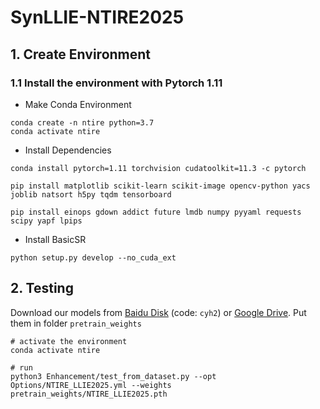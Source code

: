 # SynLLIE-NTIRE2025

## 1. Create Environment


### 1.1 Install the environment with Pytorch 1.11

- Make Conda Environment
```
conda create -n ntire python=3.7
conda activate ntire
```

- Install Dependencies
```
conda install pytorch=1.11 torchvision cudatoolkit=11.3 -c pytorch

pip install matplotlib scikit-learn scikit-image opencv-python yacs joblib natsort h5py tqdm tensorboard

pip install einops gdown addict future lmdb numpy pyyaml requests scipy yapf lpips
```

- Install BasicSR
```
python setup.py develop --no_cuda_ext
```

## 2. Testing

Download our models from [Baidu Disk](https://pan.baidu.com/s/13zNqyKuxvLBiQunIxG_VhQ?pwd=cyh2) (code: `cyh2`) or [Google Drive](https://drive.google.com/drive/folders/1ynK5hfQachzc8y96ZumhkPPDXzHJwaQV?usp=drive_link). Put them in folder `pretrain_weights`

```shell
# activate the environment
conda activate ntire

# run
python3 Enhancement/test_from_dataset.py --opt Options/NTIRE_LLIE2025.yml --weights pretrain_weights/NTIRE_LLIE2025.pth 

